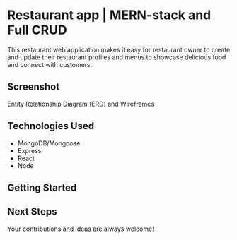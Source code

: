 # Restaurant app | MERN-stack and Full CRUD
This restaurant web application makes it easy for restaurant owner to create and update their restaurant profiles and menus to showcase delicious food and connect with customers.

## Screenshot
Entity Relationship Diagram (ERD) and Wireframes

## Technologies Used
- MongoDB/Mongoose
- Express
- React
- Node

## Getting Started

## Next Steps

Your contributions and ideas are always welcome!
